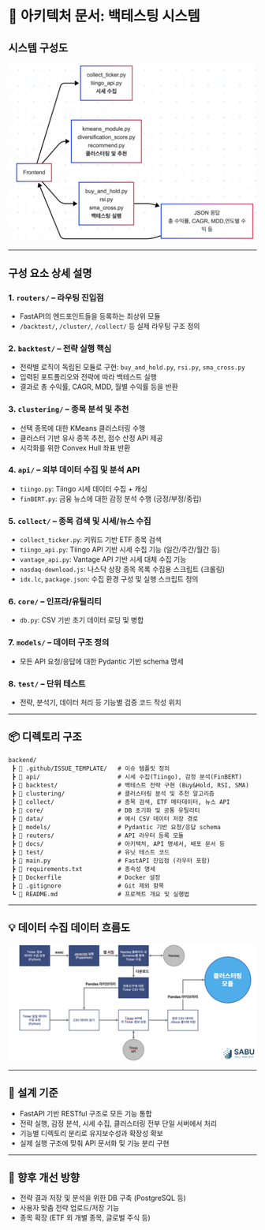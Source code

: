 # 🧱 아키텍처 문서: 백테스팅 시스템

## 시스템 구성도

![시스템 구성도](./architecture_image.png)

---

## 구성 요소 상세 설명

### 1. `routers/` – 라우팅 진입점

- FastAPI의 엔드포인트들을 등록하는 최상위 모듈
- `/backtest/`, `/cluster/`, `/collect/` 등 실제 라우팅 구조 정의

### 2. `backtest/` – 전략 실행 핵심

- 전략별 로직이 독립된 모듈로 구현: `buy_and_hold.py`, `rsi.py`, `sma_cross.py`
- 입력된 포트폴리오와 전략에 따라 백테스트 실행
- 결과로 총 수익률, CAGR, MDD, 월별 수익률 등을 반환

### 3. `clustering/` – 종목 분석 및 추천

- 선택 종목에 대한 KMeans 클러스터링 수행
- 클러스터 기반 유사 종목 추천, 점수 산정 API 제공
- 시각화를 위한 Convex Hull 좌표 반환

### 4. `api/` – 외부 데이터 수집 및 분석 API

- `tiingo.py`: Tiingo 시세 데이터 수집 + 캐싱
- `finBERT.py`: 금융 뉴스에 대한 감정 분석 수행 (긍정/부정/중립)

### 5. `collect/` – 종목 검색 및 시세/뉴스 수집

- `collect_ticker.py`: 키워드 기반 ETF 종목 검색
- `tiingo_api.py`: Tiingo API 기반 시세 수집 기능 (일간/주간/월간 등)
- `vantage_api.py`: Vantage API 기반 시세 대체 수집 기능
- `nasdaq-download.js`: 나스닥 상장 종목 목록 수집용 스크립트 (크롤링)
- `idx.lc`, `package.json`: 수집 환경 구성 및 실행 스크립트 정의

### 6. `core/` – 인프라/유틸리티

- `db.py`: CSV 기반 초기 데이터 로딩 및 병합

### 7. `models/` – 데이터 구조 정의

- 모든 API 요청/응답에 대한 Pydantic 기반 schema 명세

### 8. `test/` – 단위 테스트

- 전략, 분석기, 데이터 처리 등 기능별 검증 코드 작성 위치

---

## 📦 디렉토리 구조

```
backend/
 ┣ 📂 .github/ISSUE_TEMPLATE/   # 이슈 템플릿 정의
 ┣ 📂 api/                      # 시세 수집(Tiingo), 감정 분석(FinBERT)
 ┣ 📂 backtest/                 # 백테스트 전략 구현 (Buy&Hold, RSI, SMA)
 ┣ 📂 clustering/               # 클러스터링 분석 및 추천 알고리즘
 ┣ 📂 collect/                  # 종목 검색, ETF 메타데이터, 뉴스 API
 ┣ 📂 core/                     # DB 초기화 및 공통 유틸리티
 ┣ 📂 data/                     # 예시 CSV 데이터 저장 경로
 ┣ 📂 models/                   # Pydantic 기반 요청/응답 schema
 ┣ 📂 routers/                  # API 라우터 등록 모듈
 ┣ 📂 docs/                     # 아키텍처, API 명세서, 배포 문서 등
 ┣ 📂 test/                     # 유닛 테스트 코드
 ┣ 📜 main.py                   # FastAPI 진입점 (라우터 포함)
 ┣ 📜 requirements.txt          # 종속성 명세
 ┣ 📜 Dockerfile                # Docker 설정
 ┣ 📜 .gitignore                # Git 제외 항목
 ┗ 📜 README.md                 # 프로젝트 개요 및 실행법
```

---

## 💡 데이터 수집 데이터 흐름도

![데이터 수집 데이터 흐름도](./data_flow_image.png)

---

## 🧱 설계 기준

- FastAPI 기반 RESTful 구조로 모든 기능 통합
- 전략 실행, 감정 분석, 시세 수집, 클러스터링 전부 단일 서버에서 처리
- 기능별 디렉토리 분리로 유지보수성과 확장성 확보
- 실제 실행 구조에 맞춰 API 문서화 및 기능 분리 구현

---

## 🚀 향후 개선 방향

- 전략 결과 저장 및 분석을 위한 DB 구축 (PostgreSQL 등)
- 사용자 맞춤 전략 업로드/저장 기능
- 종목 확장 (ETF 외 개별 종목, 글로벌 주식 등)